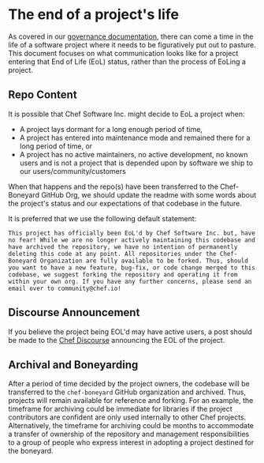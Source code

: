 # The end of a project's life

As covered in our [governance documentation](../governance.md), there can come a time in the life of a software project where it needs to be figuratively put out to pasture. This document focuses on what communication looks like for a project entering that End of Life (EoL) status, rather than the process of EoLing a project.

## Repo Content

It is possible that Chef Software Inc. might decide to EoL a project when:
 - A project lays dormant for a long enough period of time,
 - A project has entered into maintenance mode and remained there for a long period of time, or
 - A project has no active maintainers, no active development, no known users and is not a project that is depended upon by software we ship to our users/community/customers
 
 When that happens and the repo(s) have been transferred to the Chef-Boneyard GitHub Org, we should update the readme with some words about the project's status and our expectations of that codebase in the future.

It is preferred that we use the following default statement:

```
This project has officially been EoL'd by Chef Software Inc. but, have no fear! While we are no longer actively maintaining this codebase and have archived the repository, we have no intention of permanently deleting this code at any point. All repositories under the Chef-Boneyard Organization are fully available to be forked. Thus, should you want to have a new feature, bug-fix, or code change merged to this codebase, we suggest forking the repository and operating it from within your own org. If you have any further concerns, please send an email over to community@chef.io!
```

## Discourse Announcement

If you believe the project being EOL'd may have active users, a post should be made to the [Chef Discourse](https://discourse.chef.io) announcing the EOL of the project.

## Archival and Boneyarding

After a period of time decided by the project owners, the codebase will be transferred to the `chef-boneyard` GitHub organization and archived. Thus, projects will remain available for reference and forking. For an example, the timeframe for archiving could be immediate for libraries if the project contributors are confident are only used internally to other Chef projects. Alternatively, the timeframe for archiving could be months to accommodate a transfer of ownership of the repository and management responsibilities to a group of people who express interest in adopting a project destined for the boneyard.
